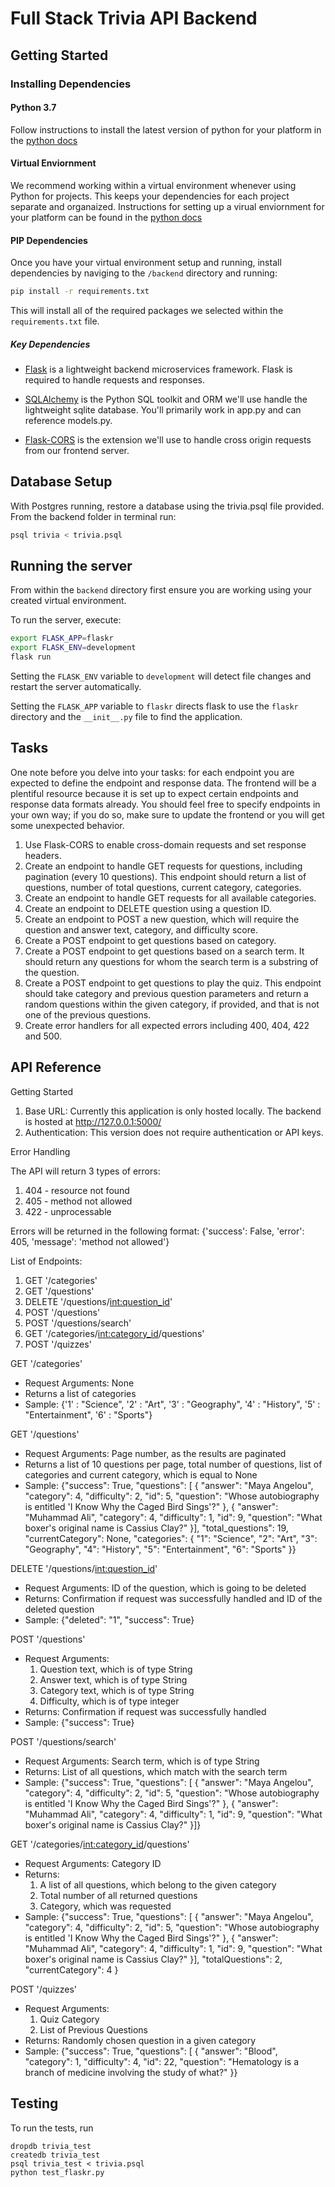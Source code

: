# Full Stack Trivia API Backend

## Getting Started

### Installing Dependencies

#### Python 3.7

Follow instructions to install the latest version of python for your platform in the [python docs](https://docs.python.org/3/using/unix.html#getting-and-installing-the-latest-version-of-python)

#### Virtual Enviornment

We recommend working within a virtual environment whenever using Python for projects. This keeps your dependencies for each project separate and organaized. Instructions for setting up a virual enviornment for your platform can be found in the [python docs](https://packaging.python.org/guides/installing-using-pip-and-virtual-environments/)

#### PIP Dependencies

Once you have your virtual environment setup and running, install dependencies by naviging to the `/backend` directory and running:

```bash
pip install -r requirements.txt
```

This will install all of the required packages we selected within the `requirements.txt` file.

##### Key Dependencies

- [Flask](http://flask.pocoo.org/)  is a lightweight backend microservices framework. Flask is required to handle requests and responses.

- [SQLAlchemy](https://www.sqlalchemy.org/) is the Python SQL toolkit and ORM we'll use handle the lightweight sqlite database. You'll primarily work in app.py and can reference models.py. 

- [Flask-CORS](https://flask-cors.readthedocs.io/en/latest/#) is the extension we'll use to handle cross origin requests from our frontend server. 

## Database Setup
With Postgres running, restore a database using the trivia.psql file provided. From the backend folder in terminal run:
```bash
psql trivia < trivia.psql
```

## Running the server

From within the `backend` directory first ensure you are working using your created virtual environment.

To run the server, execute:

```bash
export FLASK_APP=flaskr
export FLASK_ENV=development
flask run
```

Setting the `FLASK_ENV` variable to `development` will detect file changes and restart the server automatically.

Setting the `FLASK_APP` variable to `flaskr` directs flask to use the `flaskr` directory and the `__init__.py` file to find the application. 

## Tasks

One note before you delve into your tasks: for each endpoint you are expected to define the endpoint and response data. The frontend will be a plentiful resource because it is set up to expect certain endpoints and response data formats already. You should feel free to specify endpoints in your own way; if you do so, make sure to update the frontend or you will get some unexpected behavior. 

1. Use Flask-CORS to enable cross-domain requests and set response headers. 
2. Create an endpoint to handle GET requests for questions, including pagination (every 10 questions). This endpoint should return a list of questions, number of total questions, current category, categories. 
3. Create an endpoint to handle GET requests for all available categories. 
4. Create an endpoint to DELETE question using a question ID. 
5. Create an endpoint to POST a new question, which will require the question and answer text, category, and difficulty score. 
6. Create a POST endpoint to get questions based on category. 
7. Create a POST endpoint to get questions based on a search term. It should return any questions for whom the search term is a substring of the question. 
8. Create a POST endpoint to get questions to play the quiz. This endpoint should take category and previous question parameters and return a random questions within the given category, if provided, and that is not one of the previous questions. 
9. Create error handlers for all expected errors including 400, 404, 422 and 500. 

## API Reference

Getting Started

1. Base URL: Currently this application is only hosted locally. The backend is hosted at http://127.0.0.1:5000/
2. Authentication: This version does not require authentication or API keys.

Error Handling

The API will return 3 types of errors:
1. 404 - resource not found
2. 405 - method not allowed
3. 422 - unprocessable

Errors will be returned in the following format:
{'success': False,
'error': 405,
'message': 'method not allowed'}

List of Endpoints:
1. GET '/categories'
2. GET '/questions'
3. DELETE '/questions/<int:question_id>'
4. POST '/questions'
5. POST '/questions/search'
6. GET '/categories/<int:category_id>/questions'
7. POST '/quizzes'

GET '/categories'
- Request Arguments: None
- Returns a list of categories
- Sample:
{'1' : "Science",
'2' : "Art",
'3' : "Geography",
'4' : "History",
'5' : "Entertainment",
'6' : "Sports"}

GET '/questions'
- Request Arguments: Page number, as the results are paginated
- Returns a list of 10 questions per page, total number of questions, list of categories and current category, which is equal to None
- Sample:
    {"success": True,
    "questions": [
        {
            "answer": "Maya Angelou",
            "category": 4,
            "difficulty": 2,
            "id": 5,
            "question": "Whose autobiography is entitled 'I Know Why the Caged Bird Sings'?"
        },
        {
            "answer": "Muhammad Ali",
            "category": 4,
            "difficulty": 1,
            "id": 9,
            "question": "What boxer's original name is Cassius Clay?"
        }],
    "total_questions": 19,
    "currentCategory": None,
    "categories": {
          "1": "Science",
          "2": "Art",
          "3": "Geography",
          "4": "History",
          "5": "Entertainment",
          "6": "Sports"
      }}

DELETE '/questions/<int:question_id>'
- Request Arguments: ID of the question, which is going to be deleted
- Returns: Confirmation if request was successfully handled and ID of the deleted question
- Sample:
{"deleted": "1",
"success": True}

POST '/questions'
- Request Arguments:
    1. Question text, which is of type String
    2. Answer text, which is of type String
    3. Category text, which is of type String
    4. Difficulty, which is of type integer
- Returns: Confirmation if request was successfully handled
- Sample:
{"success": True}

POST '/questions/search'
- Request Arguments: Search term, which is of type String
- Returns: List of all questions, which match with the search term
- Sample:
{"success": True,
    "questions": [
        {
            "answer": "Maya Angelou",
            "category": 4,
            "difficulty": 2,
            "id": 5,
            "question": "Whose autobiography is entitled 'I Know Why the Caged Bird Sings'?"
        },
        {
            "answer": "Muhammad Ali",
            "category": 4,
            "difficulty": 1,
            "id": 9,
            "question": "What boxer's original name is Cassius Clay?"
        }]}


GET '/categories/<int:category_id>/questions'
- Request Arguments: Category ID
- Returns:
    1. A list of all questions, which belong to the given category
    2. Total number of all returned questions
    3. Category, which was requested
- Sample:
{"success": True,
    "questions": [
        {
            "answer": "Maya Angelou",
            "category": 4,
            "difficulty": 2,
            "id": 5,
            "question": "Whose autobiography is entitled 'I Know Why the Caged Bird Sings'?"
        },
        {
            "answer": "Muhammad Ali",
            "category": 4,
            "difficulty": 1,
            "id": 9,
            "question": "What boxer's original name is Cassius Clay?"
        }],
    "totalQuestions": 2,
    "currentCategory": 4
        }

POST '/quizzes'
- Request Arguments:
    1. Quiz Category
    2. List of Previous Questions
- Returns: Randomly chosen question in a given category
- Sample:
{"success": True,
    "questions": [
        {
            "answer": "Blood",
            "category": 1,
            "difficulty": 4,
            "id": 22,
            "question": "Hematology is a branch of medicine involving the study of what?"
        }}

## Testing
To run the tests, run
```
dropdb trivia_test
createdb trivia_test
psql trivia_test < trivia.psql
python test_flaskr.py
```